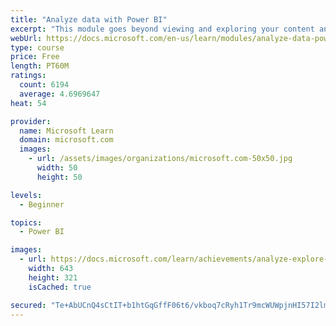 ```yaml
---
title: "Analyze data with Power BI"
excerpt: "This module goes beyond viewing and exploring your content and explains how to interact with it by working with reports and dashboards to uncover and share new business insights."
webUrl: https://docs.microsoft.com/en-us/learn/modules/analyze-data-power-bi/
type: course
price: Free
length: PT60M
ratings:
  count: 6194
  average: 4.6969647
heat: 54

provider:
  name: Microsoft Learn
  domain: microsoft.com
  images:
    - url: /assets/images/organizations/microsoft.com-50x50.jpg
      width: 50
      height: 50

levels:
  - Beginner

topics:
  - Power BI

images:
  - url: https://docs.microsoft.com/learn/achievements/analyze-explore-data-power-bi-social.png
    width: 643
    height: 321
    isCached: true

secured: "Te+AbUCnQ4sCtIT+b1htGqGffF06t6/vkboq7cRyh1Tr9mcWUWpjnHI57I2lmeiM4MqzVFOJjaQWvySoT0/zyr+r/8ZtXO32DuqnZpRH3iHAJaP+jl84hWAyoDh7C9S0NrDr7fXBg45aqzUGZR4cxwI21DKnT97K3KPzaeNpQ6QdlU6pQEfr9bG2aSWkVyHVb9zJ652LPovlNwfHtaOkU0cKw1ZtkwuxzcROObWJjHccIqSXfnKiULTxmRW/Jn5iE40aNXipf24NS6m2BHKm2sXYfhx0PIEiY4iCPcD8Te4Koob8jKh4Zx+HC/A32+aECe669zXuT7/0pSkVAIojgrsZZg7Caj6Ip5lFGAGe87pjCNaPN8ZYi9GFgGvM95I2eggn4VURZnkykhF0P8BtFyXOgo/RIcyU3SSkAYE5nVs=;vi5tlH4zREGktFOWwrytTA=="
---
```


